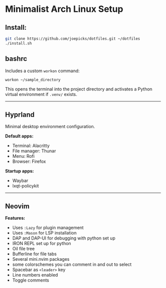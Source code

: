 # Minimalist Arch Linux Setup

## Install:
```bash
git clone https://github.com/joepicks/dotfiles.git ~/dotfiles
./install.sh
```

## bashrc

Includes a custom `workon` command:

```bash
workon ~/sample_directory
```

This opens the terminal into the project directory and activates a Python virtual environment if `.venv/` exists.

---

## Hyprland

Minimal desktop environment configuration.

**Default apps:**
- Terminal: Alacritty
- File manager: Thunar
- Menu: Rofi
- Browser: Firefox

**Startup apps:**
- Waybar
- lxqt-policykit

---

## Neovim

**Features:**
- Uses `:Lazy` for plugin management
- Uses `:Mason` for LSP installation
- DAP and DAP-UI for debugging with python set up
- IRON REPL set up for python
- Oil file tree
- Bufferline for file tabs
- Several mini.nvim packages
- some colorschemes you can comment in and out to select
- Spacebar as `<leader>` key
- Line numbers enabled
- Toggle comments

